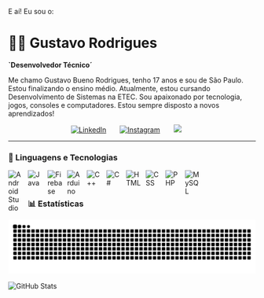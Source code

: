 E aí! Eu sou o:
# 👨‍💻 Gustavo Rodrigues

**`Desenvolvedor Técnico´**

Me chamo Gustavo Bueno Rodrigues, tenho 17 anos e sou de São Paulo. Estou finalizando o ensino médio. Atualmente, estou cursando Desenvolvimento de Sistemas na ETEC. Sou apaixonado por tecnologia, jogos, consoles e computadores. Estou sempre disposto a novos aprendizados!

<p align="center">
  <a href="https://www.linkedin.com/in/gustavobrc0d3/"><img width="32px" alt="LinkedIn" title="LinkedIn" src="https://cdn2.iconfinder.com/data/icons/social-media-2285/512/1_Linkedin_unofficial_colored_svg-1024.png"/></a>
  &#8287;&#8287;&#8287;&#8287;&#8287;
  <a href="https://www.instagram.com/xyz.gusta/"><img width="32px" alt="Instagram" title="Instagram" src="https://cdn2.iconfinder.com/data/icons/social-media-2285/512/1_Instagram_colored_svg_1-1024.png"/></a>
  &#8287;&#8287;&#8287;&#8287;&#8287;
  <a href="https://discordapp.com/users/gustavz444" alt="Discord" title="Dev Pro Tips Discord Server"><img width="32px" src="https://cdn3.iconfinder.com/data/icons/social-network-flat-3/100/Discord-512.png"/></a>
  &#8287;&#8287;&#8287;&#8287;&#8287;
<br/>

---

### 🤖 Linguagens e Tecnologias

<img 
    align="left" 
    alt="Android Studio"
    title="Android Studio" 
    width="30px" 
    style="padding-right: 10px;" 
    src="https://cdn.jsdelivr.net/gh/devicons/devicon@latest/icons/androidstudio/androidstudio-original.svg" 
/>
<img 
    align="left" 
    alt="Java"
    title="Java" 
    width="30px" 
    style="padding-right: 10px;" 
    src="https://cdn.jsdelivr.net/gh/devicons/devicon@latest/icons/java/java-original.svg" 
/>
<img 
    align="left" 
    alt="Firebase"
    title="Firebase" 
    width="30px" 
    style="padding-right: 10px;" 
    src="https://cdn.jsdelivr.net/gh/devicons/devicon@latest/icons/firebase/firebase-original.svg" 
/>
<img 
    align="left" 
    alt="Arduino"
    title="Arduino" 
    width="30px" 
    style="padding-right: 10px;" 
    src="https://cdn.jsdelivr.net/gh/devicons/devicon@latest/icons/arduino/arduino-original.svg" 
/>
<img 
    align="left" 
    alt="C++"
    title="C++" 
    width="30px" 
    style="padding-right: 10px;" 
    src="https://cdn.jsdelivr.net/gh/devicons/devicon@latest/icons/cplusplus/cplusplus-original.svg" 
/>
<img 
    align="left" 
    alt="C#"
    title="C#" 
    width="30px" 
    style="padding-right: 10px;" 
    src="https://cdn.jsdelivr.net/gh/devicons/devicon@latest/icons/csharp/csharp-original.svg" 
/>
<img 
    align="left" 
    alt="HTML"
    title="HTML" 
    width="30px" 
    style="padding-right: 10px;" 
    src="https://cdn.jsdelivr.net/gh/devicons/devicon@latest/icons/html5/html5-original.svg" 
/>
<img 
    align="left" 
    alt="CSS" 
    title="CSS"
    width="30px" 
    style="padding-right: 10px;" 
    src="https://cdn.jsdelivr.net/gh/devicons/devicon@latest/icons/css3/css3-original.svg" 
/>
<img 
    align="left" 
    alt="PHP" 
    title="PHP"
    width="30px" 
    style="padding-right: 10px;" 
    src="https://cdn.jsdelivr.net/gh/devicons/devicon@latest/icons/php/php-original.svg" 
/>
<img 
    align="left" 
    alt="MySQL" 
    title="MySQL"
    width="30px" 
    style="padding-right: 10px;" 
    src="https://cdn.jsdelivr.net/gh/devicons/devicon@latest/icons/mysql/mysql-original-wordmark.svg" 
/>


<br/>
<br/>

### 📊 Estatísticas
<picture>
  <source media="(prefers-color-scheme: dark)" srcset="https://raw.githubusercontent.com/gustav0-code/gustav0-code/output/github-contribution-grid-snake-dark.svg">
  <source media="(prefers-color-scheme: light)" srcset="https://raw.githubusercontent.com/gustav0-code/gustav0-code/output/github-contribution-grid-snake.svg">
  <img alt="github contribution grid snake animation" src="https://raw.githubusercontent.com/gustav0-code/gustav0-code/output/github-contribution-grid-snake.svg">
</picture>
<br>
<p>
  <img 
    align="left" 
    alt="GitHub Stats" 
    height="200" 
    style="padding-right: 10px;" 
    src="https://github-readme-stats.vercel.app/api?username=gustav0-code&show_icons=true&theme=dark&include_all_commits=true&locale=pt-br"  />

</p>

